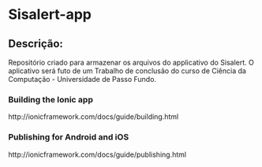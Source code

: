 # Sisalert-app

## Descrição:

Repositório criado para armazenar os arquivos do applicativo do Sisalert. O aplicativo será futo de um Trabalho de conclusão do curso de Ciência da Computação - Universidade de Passo Fundo.

### Building the Ionic app
<link>http://ionicframework.com/docs/guide/building.html</link>

### Publishing for Android and iOS
<link>http://ionicframework.com/docs/guide/publishing.html</link>
